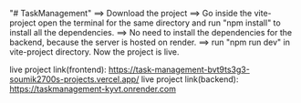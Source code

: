 "# TaskManagement" 
==> Download the project
==> Go inside the vite-project open the terminal for the same directory and run "npm install" to install all the dependencies.
==> No need to install the dependencies for the backend, because the server is hosted on render.
==> run "npm run dev" in vite-project directory. Now the project is live.

live project link(frontend): https://task-management-bvt9ts3g3-soumik2700s-projects.vercel.app/
live project link(backend): https://taskmanagement-kyvt.onrender.com

